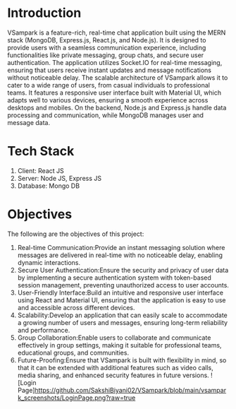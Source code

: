 # Introduction
VSampark is a feature-rich, real-time chat application built using the MERN stack (MongoDB, Express.js, React.js, and Node.js). It is designed to provide users with a seamless communication experience, including functionalities like private messaging, group chats, and secure user authentication. The application utilizes Socket.IO for real-time messaging, ensuring that users receive instant updates and message notifications without noticeable delay.
The scalable architecture of VSampark allows it to cater to a wide range of users, from casual individuals to professional teams. It features a responsive user interface built with Material UI, which adapts well to various devices, ensuring a smooth experience across desktops and mobiles. On the backend, Node.js and Express.js handle data processing and communication, while MongoDB manages user and message data.
# Tech Stack
1. Client: React JS
2. Server: Node JS, Express JS
3. Database: Mongo DB
# Objectives 
The following are the objectives of this project:
1. Real-time Communication:Provide an instant messaging solution where messages are
delivered in real-time with no noticeable delay, enabling dynamic interactions.
2. Secure User Authentication:Ensure the security and privacy of user data by implementing
a secure authentication system with token-based session management, preventing
unauthorized access to user accounts.
3. User-Friendly Interface:Build an intuitive and responsive user interface using React and
Material UI, ensuring that the application is easy to use and accessible across different
devices.
4. Scalability:Develop an application that can easily scale to accommodate a growing number
of users and messages, ensuring long-term reliability and performance.
5. Group Collaboration:Enable users to collaborate and communicate effectively in group
settings, making it suitable for professional teams, educational groups, and communities.
6. Future-Proofing:Ensure that VSampark is built with flexibility in mind, so that it can be
extended with additional features such as video calls, media sharing, and enhanced security
features in future versions.
![Login Page]https://github.com/SakshiBiyani02/VSampark/blob/main/vsampark_screenshots/LoginPage.png?raw=true
